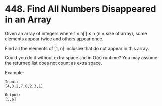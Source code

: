 # 448. Find All Numbers Disappeared in an Array

Given an array of integers where 1 ≤ a[i] ≤ n (n = size of array), some elements appear twice and others appear once.

Find all the elements of [1, n] inclusive that do not appear in this array.

Could you do it without extra space and in O(n) runtime? You may assume the returned list does not count as extra space.

Example:

```text
Input:
[4,3,2,7,8,2,3,1]

Output:
[5,6]
```
